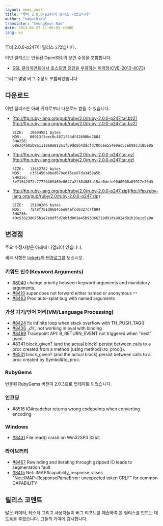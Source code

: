 ```yaml
---
layout: news_post
title: "루비 2.0.0-p247이 릴리스 되었습니다"
author: "nagachika"
translator: "SeungKyun Nam"
date: 2013-06-27 11:00:03 +0000
lang: ko
---
```


루비 2.0.0-p247이 릴리스 되었습니다.

이번 릴리스는 번들된 OpenSSL의 보안 수정을 포함합니다.

* [SSL 클라이언트에서 호스트명 점검을 우회하는 취약점(CVE-2013-4073)](/en/news/2013/06/27/hostname-check-bypassing-vulnerability-in-openssl-client-cve-2013-4073/)

그리고 몇몇 버그 수정도 포함되었습니다.

## 다운로드

이번 릴리스는 아래 위치로부터 다운로드 받을 수 있습니다.

* [ftp://ftp.ruby-lang.org/pub/ruby/2.0/ruby-2.0.0-p247.tar.bz2](ftp://ftp.ruby-lang.org/pub/ruby/2.0/ruby-2.0.0-p247.tar.bz2)

      SIZE:   10804581 bytes
      MD5:    60913f3eec0c4071f44df42600be2604
      SHA256: 08e3d4b85b8a1118a8e81261f59dd8b4ddcfd70b6ae554e0ec5ceb99c3185e8a

* [ftp://ftp.ruby-lang.org/pub/ruby/2.0/ruby-2.0.0-p247.tar.gz](ftp://ftp.ruby-lang.org/pub/ruby/2.0/ruby-2.0.0-p247.tar.gz)

      SIZE:   13652782 bytes
      MD5:    c351450a0bed670e0f5ca07da3458a5b
      SHA256: 3e71042872c77726409460e8647a2f304083a15ae0defe90d8000a69917e20d3

* [ftp://ftp.ruby-lang.org/pub/ruby/2.0/ruby-2.0.0-p247.zip](ftp://ftp.ruby-lang.org/pub/ruby/2.0/ruby-2.0.0-p247.zip)

      SIZE:   15100206 bytes
      MD5:    7548f781d868456e84afcd0327c7f894
      SHA256: 40c938238075b1e7e8df5d7ebfd069a45b93066318d91da9024d81b20a1c5a8a

## 변경점

주요 수정사항은 아래에 나열되어 있습니다.

세부 사항은 [tickets](https://bugs.ruby-lang.org/projects/ruby-200/issues?set_filter=1&amp;status_id=5)와 [변경로그](http://svn.ruby-lang.org/repos/ruby/tags/v2_0_0_247/ChangeLog)를 보십시오.

### 키워드 인수(Keyword Arguments)

* [#8040](https://bugs.ruby-lang.org/issues/8040) change priority between keyword arguments and mandatory arguments.
* [#8416](https://bugs.ruby-lang.org/issues/8416) super does not forward either named or anonymous `**`
* [#8463](https://bugs.ruby-lang.org/issues/8463) Proc auto-splat bug with named arguments

### 가상 기기/언어 처리(VM/Language Processing)

* [#8424](https://bugs.ruby-lang.org/issues/8424) fix infinite loop when stack overflow with TH_PUSH_TAG()
* [#8436](https://bugs.ruby-lang.org/issues/8436) \__dir__ not working in eval with binding
* [#8489](https://bugs.ruby-lang.org/issues/8489) Tracepoint API: B_RETURN_EVENT not triggered when "next" used
* [#8341](https://bugs.ruby-lang.org/issues/8341) block_given? (and the actual block) persist between calls to a proc created from a method (using method().to_proc()).
* [#8531](https://bugs.ruby-lang.org/issues/8531) block_given? (and the actual block) persist between calls to a proc created by Symbol#to_proc.

### RubyGems

번들된 RubyGems 버전이 2.0.3으로 업데이트 되었습니다.

### 인코딩

* [#8516](https://bugs.ruby-lang.org/issues/8516) IO#readchar returns wrong codepoints when converting encoding

### Windows

* [#8431](https://bugs.ruby-lang.org/issues/8431) File.read() crash on Win32SP3 32bit

### 라이브러리

* [#8467](https://bugs.ruby-lang.org/issues/8467) Rewinding and iterating through gzipped IO leads to segmentation fault
* [#8415](https://bugs.ruby-lang.org/issues/8415) Net::IMAP#capability_response raises "Net::IMAP::ResponseParseError: unexpected token CRLF" for common CAPABILITY

## 릴리스 코멘트

많은 커미터, 테스터 그리고 사용자들이 버그 리포트를 제출하여 본 릴리스를 만드는 데 도움을 주었습니다.
그들의 기여에 감사합니다.
